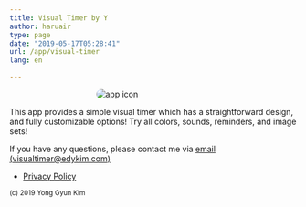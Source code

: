 ```yaml
---
title: Visual Timer by Y
author: haruair
type: page
date: "2019-05-17T05:28:41"
url: /app/visual-timer
lang: en

---
```


<img src="/assets/en/apps/visual-timer/icon.png" alt="app icon" style="max-width: 200px; margin: 0 auto; border-radius: 10px; display: block;">

This app provides a simple visual timer which has a straightforward design, and fully customizable options! Try all colors, sounds, reminders, and image sets!

If you have any questions, please contact me via [email (visualtimer@edykim.com)](mailto:visualtimer@edykim.com)

- [Privacy Policy](/app/visual-timer/privacy-policy)

<small>(c) 2019 Yong Gyun Kim</small>
